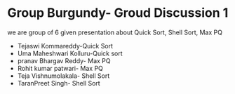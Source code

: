 # Group Burgundy- Groud Discussion 1

we are group of 6 given presentation about Quick Sort, Shell Sort, Max PQ

- Tejaswi Kommareddy-Quick Sort
- Uma Maheshwari Kolluru-Quick sort
- pranav Bhargav Reddy- Max PQ
- Rohit kumar patwari- Max PQ
- Teja Vishnumolakala- Shell Sort
- TaranPreet Singh- Shell Sort
